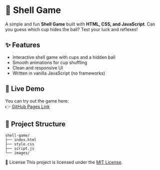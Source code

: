# 🎲 Shell Game

A simple and fun **Shell Game** built with **HTML, CSS, and JavaScript**. Can you guess which cup hides the ball? Test your luck and reflexes!

## ✨ Features

-   Interactive shell game with cups and a hidden ball
-   Smooth animations for cup shuffling
-   Clean and responsive UI
-   Written in vanilla JavaScript (no frameworks)

## 🚀 Live Demo

You can try out the game here:  
👉 [GitHub Pages Link](https://sithi-sak.github.io/shell-game)

## 📂 Project Structure

```
shell-game/
├── index.html
├── style.css
├── script.js
└── images/
```

📝 License
This project is licensed under the [MIT License](./LICENSE).
